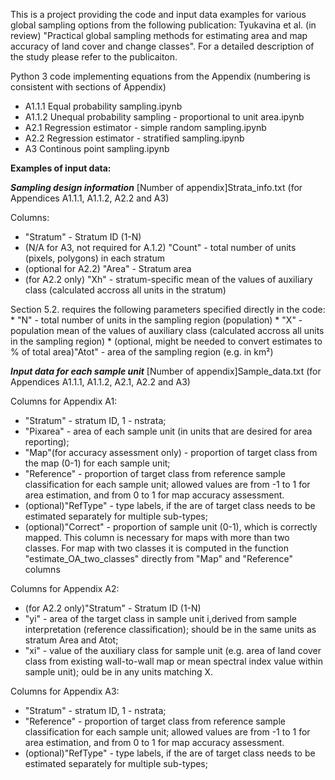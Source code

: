 This is a project providing the code and input data examples for various global sampling options from the following publication: Tyukavina et al. (in review) "Practical global sampling methods for estimating area and map accuracy of land cover and change classes". For a detailed description of the study please refer to the publicaiton.

Python 3 code implementing equations from the Appendix (numbering is consistent with sections of Appendix)
* A1.1.1 Equal probability sampling.ipynb
* A1.1.2 Unequal probability sampling - proportional to unit area.ipynb
* A2.1 Regression estimator - simple random sampling.ipynb
* A2.2 Regression estimator - stratified sampling.ipynb
* A3 Continous point sampling.ipynb

**Examples of input data:**

***Sampling design information***
[Number of appendix]Strata_info.txt (for Appendices A1.1.1, A1.1.2, A2.2 and A3)

   Columns: 
   * "Stratum" - Stratum ID (1-N)
   * (N/A for A3, not required for A.1.2) "Count" - total number of units (pixels, polygons) in each stratum
   * (optional for A2.2) "Area" - Stratum area
   * (for A2.2 only) "Xh" - stratum-specific mean of the values of auxiliary class (calculated accross all units in the stratum)
 
   Section 5.2. requires the following parameters specified directly in the code:
	* "N" - total number of units in the sampling region (population)
	* "X" - population mean of the values of auxiliary class (calculated accross all units in the sampling region)
	* (optional, might be needed to convert estimates to % of total area)"Atot" - area of the sampling region (e.g. in km²)

***Input data for each sample unit***
[Number of appendix]Sample_data.txt (for Appendices A1.1.1, A1.1.2, A2.1, A2.2 and A3)

   Columns for Appendix A1:
   * "Stratum" - stratum ID, 1 - nstrata;
   * "Pixarea" - area of each sample unit (in units that are desired for area reporting);
   * "Map"(for accuracy assessment only) - proportion of target class from the map (0-1) for each sample unit;
   * "Reference" - proportion of target class from reference sample classification for each sample unit; allowed values are from -1 to 1 for area estimation, and from 0 to 1 for map accuracy assessment.
   * (optional)"RefType" - type labels, if the are of target class needs to be estimated separately for multiple sub-types;
   * (optional)"Correct" - proportion of sample unit (0-1), which is correctly mapped. This column is necessary for maps with more than two classes. For map with two classes it is computed in the function "estimate_OA_two_classes" directly from "Map" and "Reference" columns

   Columns for Appendix A2:
   * (for A2.2 only)"Stratum" - Stratum ID (1-N)
   * "yi" - area of the target class in sample unit i,derived from sample interpretation (reference classification); should be in the same units as stratum Area and Atot;
   * "xi" - value of the auxiliary class for sample unit (e.g. area of land cover class from existing wall-to-wall map or mean spectral index value within sample unit); ould be in any units matching X.

   Columns for Appendix A3:
   * "Stratum" - stratum ID, 1 - nstrata;
   * "Reference" - proportion of target class from reference sample classification for each sample unit; allowed values are from -1 to 1 for area estimation, and from 0 to 1 for map accuracy assessment.
   * (optional)"RefType" - type labels, if the are of target class needs to be estimated separately for multiple sub-types;
